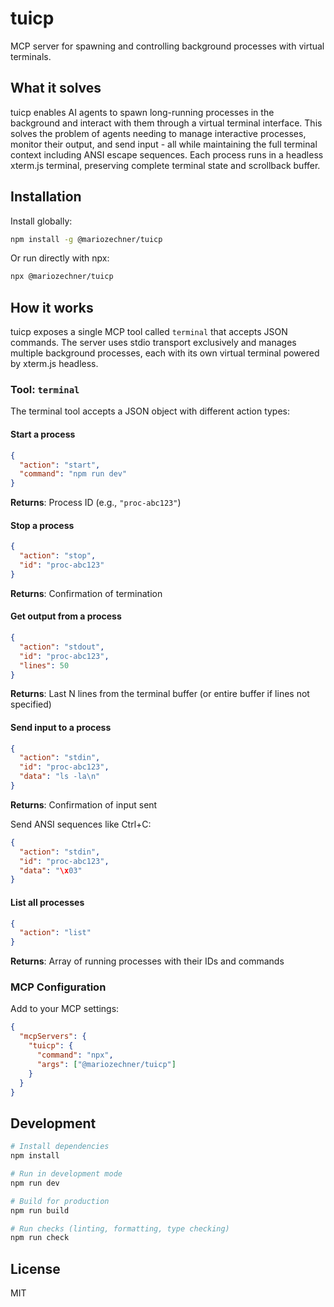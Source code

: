# tuicp

MCP server for spawning and controlling background processes with virtual terminals.

## What it solves

tuicp enables AI agents to spawn long-running processes in the background and interact with them through a virtual terminal interface. This solves the problem of agents needing to manage interactive processes, monitor their output, and send input - all while maintaining the full terminal context including ANSI escape sequences. Each process runs in a headless xterm.js terminal, preserving complete terminal state and scrollback buffer.

## Installation

Install globally:
```bash
npm install -g @mariozechner/tuicp
```

Or run directly with npx:
```bash
npx @mariozechner/tuicp
```

## How it works

tuicp exposes a single MCP tool called `terminal` that accepts JSON commands. The server uses stdio transport exclusively and manages multiple background processes, each with its own virtual terminal powered by xterm.js headless.

### Tool: `terminal`

The terminal tool accepts a JSON object with different action types:

#### Start a process
```json
{
  "action": "start",
  "command": "npm run dev"
}
```
**Returns**: Process ID (e.g., `"proc-abc123"`)

#### Stop a process
```json
{
  "action": "stop",
  "id": "proc-abc123"
}
```
**Returns**: Confirmation of termination

#### Get output from a process
```json
{
  "action": "stdout",
  "id": "proc-abc123",
  "lines": 50
}
```
**Returns**: Last N lines from the terminal buffer (or entire buffer if lines not specified)

#### Send input to a process
```json
{
  "action": "stdin",
  "id": "proc-abc123",
  "data": "ls -la\n"
}
```
**Returns**: Confirmation of input sent

Send ANSI sequences like Ctrl+C:
```json
{
  "action": "stdin",
  "id": "proc-abc123",
  "data": "\x03"
}
```

#### List all processes
```json
{
  "action": "list"
}
```
**Returns**: Array of running processes with their IDs and commands

### MCP Configuration

Add to your MCP settings:

```json
{
  "mcpServers": {
    "tuicp": {
      "command": "npx",
      "args": ["@mariozechner/tuicp"]
    }
  }
}
```

## Development

```bash
# Install dependencies
npm install

# Run in development mode
npm run dev

# Build for production
npm run build

# Run checks (linting, formatting, type checking)
npm run check
```

## License

MIT